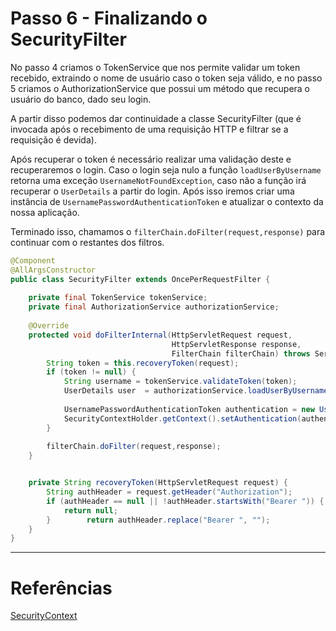 
# Passo 6 - Finalizando o SecurityFilter

No passo 4 criamos o TokenService que nos permite validar um token recebido, extraindo o nome de usuário caso o token seja válido, e no passo 5 criamos o AuthorizationService que possui um método que recupera o usuário do banco, dado seu login.

A partir disso podemos dar continuidade a classe SecurityFilter (que é invocada após o recebimento de uma requisição HTTP e filtrar se a requisição é devida).

Após recuperar o token é necessário realizar uma validação deste e recuperaremos o login. Caso o login seja nulo a função `loadUserByUsername` retorna uma exceção `UsernameNotFoundException`, caso não a função irá recuperar o `UserDetails` a partir do login. Após isso iremos criar uma instância de `UsernamePasswordAuthenticationToken` e atualizar o contexto da nossa aplicação.

Terminado isso, chamamos o `filterChain.doFilter(request,response)` para continuar com o restantes dos filtros.

```java
@Component  
@AllArgsConstructor  
public class SecurityFilter extends OncePerRequestFilter {  
  
    private final TokenService tokenService;  
    private final AuthorizationService authorizationService;  
  
    @Override  
    protected void doFilterInternal(HttpServletRequest request,  
                                    HttpServletResponse response,  
                                    FilterChain filterChain) throws ServletException, IOException {  
        String token = this.recoveryToken(request);  
        if (token != null) {  
            String username = tokenService.validateToken(token);  
            UserDetails user  = authorizationService.loadUserByUsername(username);  
  
            UsernamePasswordAuthenticationToken authentication = new UsernamePasswordAuthenticationToken(user,null, user.getAuthorities());  
            SecurityContextHolder.getContext().setAuthentication(authentication);  
        }  
              
        filterChain.doFilter(request,response);  
    }  


    private String recoveryToken(HttpServletRequest request) {  
        String authHeader = request.getHeader("Authorization");  
        if (authHeader == null || !authHeader.startsWith("Bearer ")) {  
            return null;  
        }        return authHeader.replace("Bearer ", "");  
    }
}
```


--- 

# Referências

[SecurityContext](https://www.javacodegeeks.com/2018/02/securitycontext-securitycontextholder-spring-security.html)
